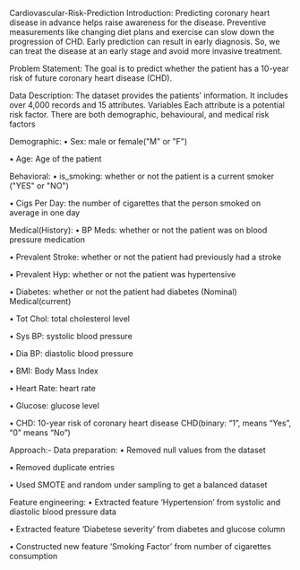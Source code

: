 Cardiovascular-Risk-Prediction
Introduction:
Predicting coronary heart disease in advance helps raise awareness for the disease. Preventive measurements like changing diet plans and exercise can slow down the progression of CHD. Early prediction can result in early diagnosis. So, we can treat the disease at an early stage and avoid more invasive treatment.

Problem Statement:
The goal is to predict whether the patient has a 10-year risk of future coronary heart disease (CHD).

Data Description:
The dataset provides the patients’ information. It includes over 4,000 records and 15 attributes. Variables Each attribute is a potential risk factor. There are both demographic, behavioural, and medical risk factors

Demographic:
• Sex: male or female("M" or "F")

• Age: Age of the patient

Behavioral:
• is_smoking: whether or not the patient is a current smoker ("YES" or "NO")

• Cigs Per Day: the number of cigarettes that the person smoked on average in one day

Medical(History):
• BP Meds: whether or not the patient was on blood pressure medication

• Prevalent Stroke: whether or not the patient had previously had a stroke

• Prevalent Hyp: whether or not the patient was hypertensive

• Diabetes: whether or not the patient had diabetes (Nominal) Medical(current)

• Tot Chol: total cholesterol level

• Sys BP: systolic blood pressure

• Dia BP: diastolic blood pressure

• BMI: Body Mass Index

• Heart Rate: heart rate

• Glucose: glucose level

• CHD: 10-year risk of coronary heart disease CHD(binary: “1”, means “Yes”, “0” means “No”)

Approach:-
Data preparation:
• Removed null values from the dataset

• Removed duplicate entries

• Used SMOTE and random under sampling to get a balanced dataset

Feature engineering:
• Extracted feature ‘Hypertension’ from systolic and diastolic blood pressure data

• Extracted feature ‘Diabetese severity’ from diabetes and glucose column

• Constructed new feature ‘Smoking Factor’ from number of cigarettes consumption
